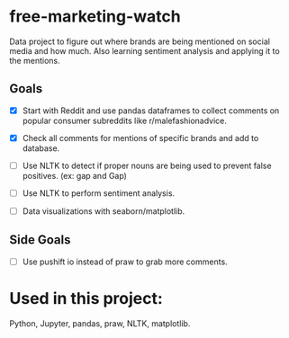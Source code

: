 # free-marketing-watch
Data project to figure out where brands are being mentioned on social media and how much. 
Also learning sentiment analysis and applying it to the mentions.

## Goals
- [x] Start with Reddit and use pandas dataframes to collect comments on popular consumer subreddits like r/malefashionadvice.
- [x] Check all comments for mentions of specific brands and add to database.
- [ ] Use NLTK to detect if proper nouns are being used to prevent false positives. (ex: gap and Gap)
- [ ] Use NLTK to perform sentiment analysis.
- [ ] Data visualizations with seaborn/matplotlib.


## Side Goals
- [ ] Use pushift io instead of praw to grab more comments.
# Used in this project:
Python, Jupyter, pandas, praw, NLTK, matplotlib.